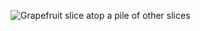 <img
  class="fit-picture"
  src="https://png.pngtree.com/png-clipart/20230913/original/pngtree-coder-clipart-boy-working-with-computer-game-on-the-desk-vector-png-image_11072679.png"
  alt="Grapefruit slice atop a pile of other slices" />
